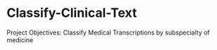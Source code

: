 # Classify-Clinical-Text

Project Objectives: Classify Medical Transcriptions by subspecialty of medicine

